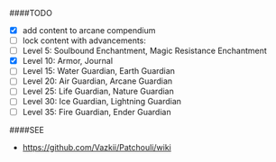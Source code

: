 ####TODO
-[x] add content to arcane compendium
-[ ] lock content with advancements:
-[ ] Level 5: Soulbound Enchantment, Magic Resistance Enchantment
-[x] Level 10: Armor, Journal
-[ ] Level 15: Water Guardian, Earth Guardian
-[ ] Level 20: Air Guardian, Arcane Guardian
-[ ] Level 25: Life Guardian, Nature Guardian
-[ ] Level 30: Ice Guardian, Lightning Guardian
-[ ] Level 35: Fire Guardian, Ender Guardian

####SEE
- https://github.com/Vazkii/Patchouli/wiki
